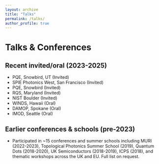 ```yaml
---
layout: archive
title: "Talks"
permalink: /talks/
author_profile: true
---
```


# Talks & Conferences

## Recent invited/oral (2023-2025)
*   PQE, Snowbird, UT (Invited)
*   SPIE Photonics West, San Francisco (Invited)
*   PQE, Snowbird (Invited)
*   RQS, Maryland (Invited)
*   NIST Boulder (Invited)
*   WINDS, Hawaii (Oral)
*   DAMOP, Spokane (Oral)
*   IMOD, Seattle (Oral)

## Earlier conferences & schools (pre-2023)
*   Participated in ~15 conferences and summer schools including MURI (2022-2023), Topological Photonics Summer School (2019), Quantum Dots (2018-2020), UK Semiconductors (2018-2019), ICPS (2018), and thematic workshops across the UK and EU. Full list on request.